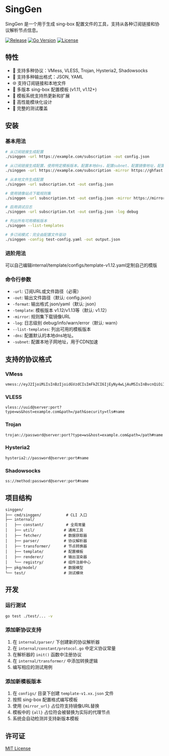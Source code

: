 # SingGen
SingGen 是一个用于生成 sing-box 配置文件的工具，支持从各种订阅链接和协议解析节点信息。

[![Release](https://img.shields.io/github/v/release/sixban6/singgen)](https://github.com/sixban6/singgen/releases)
[![Go Version](https://img.shields.io/github/go-mod/go-version/sixban6/singgen)](https://golang.org/)
[![License](https://img.shields.io/github/license/sixban6/singgen)](https://github.com/sixban6/singgen/blob/main/LICENSE)
## 特性
- 🔧 支持多种协议：VMess, VLESS, Trojan, Hysteria2, Shadowsocks
- 📄 支持多种输出格式：JSON, YAML
- 🌐 支持订阅链接和本地文件
- 🎯 多版本 sing-box 配置模板 (v1.11, v1.12+)
- 🔄 模板系统支持热更新和扩展
- 🚀 高性能模块化设计
- 🧪 完整的测试覆盖


## 安装

### 基本用法

```bash
# 从订阅链接生成配置
./singgen -url https://example.com/subscription -out config.json

# 从订阅链接生成配置，使用特定模板版本。配置本地dns，配置subnet、配置镜像地址，配置文件针对的平台linux
./singgen -url https://example.com/subscription -mirror https://ghfast.top -platform linux -out config.json -template v1.13 -dns 119.119.119.119 -subnet  119.119.119.119/24

# 从本地文件生成配置
./singgen -url subscription.txt -out config.json

# 使用镜像站点下载规则集
./singgen -url subscription.txt -out config.json -mirror https://mirror.example.com

# 启用调试日志
./singgen -url subscription.txt -out config.json -log debug

# 列出所有可用模板版本
./singgen --list-templates

# 多订阅模式：完全由配置文件驱动
./singgen -config test-config.yaml -out output.json

```
### 进阶用法
可以自己编辑internal/template/configs/template-v1.12.yaml定制自己的模版

### 命令行参数
- `-url`: 订阅URL或文件路径（必需）
- `-out`: 输出文件路径（默认: config.json）
- `-format`: 输出格式 json/yaml（默认: json）
- `-template`: 模板版本 v1.12/v1.13等（默认: v1.12）
- `-mirror`: 规则集下载镜像URL
- `-log`: 日志级别 debug/info/warn/error（默认: warn）
- `--list-templates`: 列出可用的模板版本
- `-dns`: 配置默认的本地dns地址。
- `-subnet`: 配置本地子网地址，用于CDN加速

## 支持的协议格式

### VMess
```
vmess://eyJ2IjoiMiIsInBzIjoidGVzdCIsImFkZCI6IjEyNy4wLjAuMSIsInBvcnQiOiI4MCIsImlkIjoiMTIzNDU2NzgiLCJhaWQiOiIwIiwibmV0IjoidGNwIiwiaG9zdCI6IiIsInBhdGgiOiIiLCJ0bHMiOiIifQ==
```

### VLESS
```
vless://uuid@server:port?type=ws&host=example.com&path=/path&security=tls#name
```

### Trojan
```
trojan://password@server:port?type=ws&host=example.com&path=/path#name
```

### Hysteria2
```
hysteria2://password@server:port#name
```

### Shadowsocks
```
ss://method:password@server:port#name
```

## 项目结构

```
singgen/
├── cmd/singgen/           # CLI 入口
├── internal/
│   ├── constant/          # 全局常量
│   ├── util/             # 通用工具
│   ├── fetcher/          # 数据获取器
│   ├── parser/           # 协议解析器
│   ├── transformer/      # 节点转换器
│   ├── template/         # 配置模板
│   ├── renderer/         # 输出渲染器
│   └── registry/         # 组件注册中心
├── pkg/model/            # 数据模型
└── test/                 # 测试模块
```

## 开发

### 运行测试

```bash
go test ./test/... -v
```

### 添加新协议支持

1. 在 `internal/parser/` 下创建新的协议解析器
2. 在 `internal/constant/protocol.go` 中定义协议常量
3. 在解析器的 `init()` 函数中注册协议
4. 在 `internal/transformer/` 中添加转换逻辑
5. 编写相应的测试用例

### 添加新模板版本

1. 在 `configs/` 目录下创建 `template-v1.xx.json` 文件
2. 按照 sing-box 配置格式编写模板
3. 使用 `{mirror_url}` 占位符支持镜像URL替换
4. 模板中的 `{all}` 占位符会被替换为实际的代理节点
5. 系统会自动检测并支持新版本模板


## 许可证
[MIT License](LICENSE)